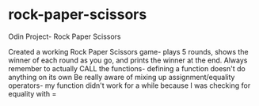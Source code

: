 # rock-paper-scissors

Odin Project- Rock Paper Scissors

Created a working Rock Paper Scissors game- plays 5 rounds, shows the winner of each round as you go, and prints the winner at the end.
Always remember to actually CALL the functions- defining a function doesn't do anything on its own
Be really aware of mixing up assignment/equality operators- my function didn't work for a while because I was checking for equality with =

